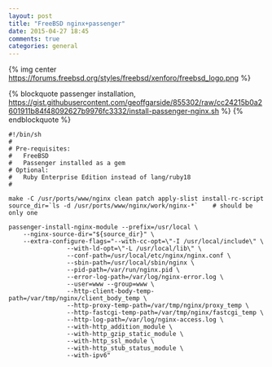 ```yaml
---
layout: post
title: "FreeBSD nginx+passenger"
date: 2015-04-27 18:45
comments: true
categories: general
---
```

{% img center https://forums.freebsd.org/styles/freebsd/xenforo/freebsd_logo.png %}

{% blockquote passenger installation, https://gist.githubusercontent.com/geoffgarside/855302/raw/cc24215b0a2601911b84f48092627b9976fc3332/install-passenger-nginx.sh %}
{% endblockquote %}
```
#!/bin/sh
#
# Pre-requisites:
#   FreeBSD
#   Passenger installed as a gem
# Optional:
#   Ruby Enterprise Edition instead of lang/ruby18
#

make -C /usr/ports/www/nginx clean patch apply-slist install-rc-script
source_dir=`ls -d /usr/ports/www/nginx/work/nginx-*`	# should be only one

passenger-install-nginx-module --prefix=/usr/local \
	--nginx-source-dir="${source_dir}" \
	--extra-configure-flags="--with-cc-opt=\"-I /usr/local/include\" \
				--with-ld-opt=\"-L /usr/local/lib\" \
				--conf-path=/usr/local/etc/nginx/nginx.conf \
				--sbin-path=/usr/local/sbin/nginx \
				--pid-path=/var/run/nginx.pid \
				--error-log-path=/var/log/nginx-error.log \
				--user=www --group=www \
				--http-client-body-temp-path=/var/tmp/nginx/client_body_temp \
				--http-proxy-temp-path=/var/tmp/nginx/proxy_temp \
				--http-fastcgi-temp-path=/var/tmp/nginx/fastcgi_temp \
				--http-log-path=/var/log/nginx-access.log \
				--with-http_addition_module \
				--with-http_gzip_static_module \
				--with-http_ssl_module \
				--with-http_stub_status_module \
				--with-ipv6"
```

